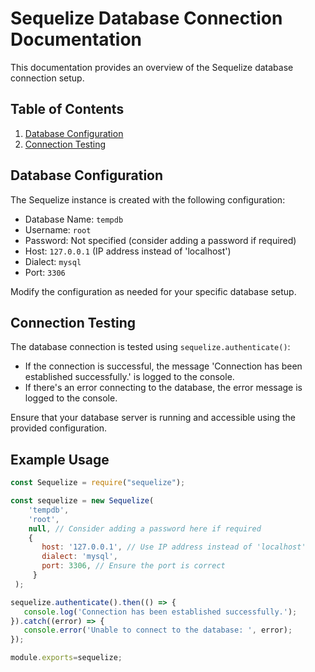 # Sequelize Database Connection Documentation

This documentation provides an overview of the Sequelize database connection setup.

## Table of Contents

1. [Database Configuration](#database-configuration)
2. [Connection Testing](#connection-testing)

## Database Configuration

The Sequelize instance is created with the following configuration:

- Database Name: `tempdb`
- Username: `root`
- Password: Not specified (consider adding a password if required)
- Host: `127.0.0.1` (IP address instead of 'localhost')
- Dialect: `mysql`
- Port: `3306`

Modify the configuration as needed for your specific database setup.

## Connection Testing

The database connection is tested using `sequelize.authenticate()`:

- If the connection is successful, the message 'Connection has been established successfully.' is logged to the console.
- If there's an error connecting to the database, the error message is logged to the console.

Ensure that your database server is running and accessible using the provided configuration.

## Example Usage

```javascript
const Sequelize = require("sequelize");

const sequelize = new Sequelize(
    'tempdb',
    'root',
    null, // Consider adding a password here if required
    {
       host: '127.0.0.1', // Use IP address instead of 'localhost'
       dialect: 'mysql',
       port: 3306, // Ensure the port is correct
     }
 );

sequelize.authenticate().then(() => {
   console.log('Connection has been established successfully.');
}).catch((error) => {
   console.error('Unable to connect to the database: ', error);
});

module.exports=sequelize;

